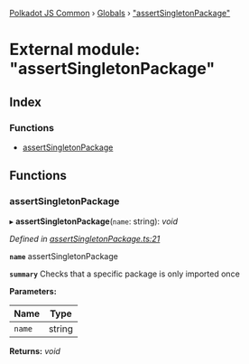 [Polkadot JS Common](../README.md) › [Globals](../globals.md) › ["assertSingletonPackage"](_assertsingletonpackage_.md)

# External module: "assertSingletonPackage"

## Index

### Functions

* [assertSingletonPackage](_assertsingletonpackage_.md#assertsingletonpackage)

## Functions

###  assertSingletonPackage

▸ **assertSingletonPackage**(`name`: string): *void*

*Defined in [assertSingletonPackage.ts:21](https://github.com/polkadot-js/common/blob/4e4ff5de/packages/util/src/assertSingletonPackage.ts#L21)*

**`name`** assertSingletonPackage

**`summary`** Checks that a specific package is only imported once

**Parameters:**

Name | Type |
------ | ------ |
`name` | string |

**Returns:** *void*
